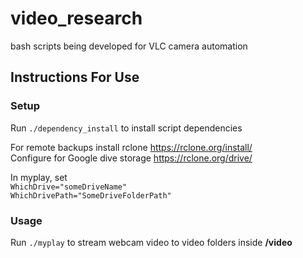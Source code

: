 # video_research
bash scripts being developed for VLC camera automation

## Instructions For Use
### Setup
Run `./dependency_install` to install script dependencies

For remote backups install rclone https://rclone.org/install/  
Configure for Google dive storage https://rclone.org/drive/  


In myplay, set  
`WhichDrive="someDriveName"`  
`WhichDrivePath="SomeDriveFolderPath"`  

### Usage
Run `./myplay` to stream webcam video to video folders inside __/video__
